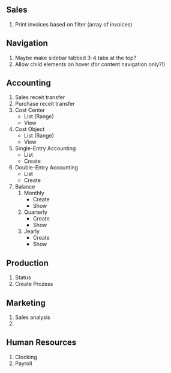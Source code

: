 ## Sales
1. Print invoices based on filter (array of invoices)

## Navigation
1. Maybe make sidebar tabbed 3-4 tabs at the top?
2. Allow child elements on hover (for content navigation only?!)

## Accounting
1. Sales receit transfer
2. Purchase receit transfer
3. Cost Center
    * List (Range)
    * View
4. Cost Object
    * List (Range)
    * View
5. Single-Entry Accounting
    * List
    * Create
6. Double-Entry Accounting
    * List
    * Create
7. Balance
    1. Monthly
        * Create
        * Show
    2. Quarterly
        * Create
        * Show
    3. Jearly
        * Create
        * Show

## Production
1. Status
2. Create Prozess

## Marketing
1. Sales analysis
2. 

## Human Resources
1. Clocking
2. Payroll
